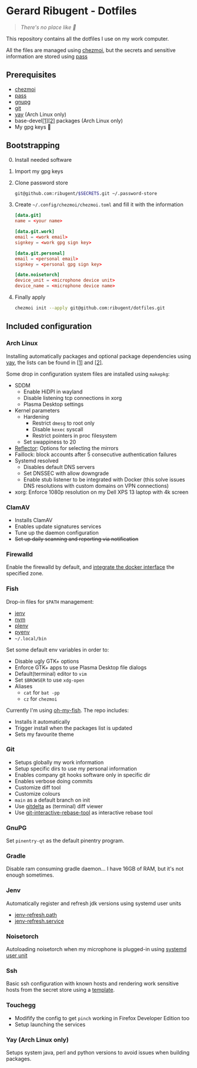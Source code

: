 # Gerard Ribugent - Dotfiles

>_There's no place like 🏡_

This repository contains all the dotfiles I use on my work computer.

All the files are managed using [chezmoi](https://www.chezmoi.io/), but the secrets and sensitive information are stored using [pass](https://www.passwordstore.org/)

## Prerequisites

- [chezmoi](https://www.chezmoi.io/)
- [pass](https://www.passwordstore.org/)
- [gnupg](https://gnupg.org/)
- [git](https://git-scm.com/)
- [yay](https://github.com/Jguer/yay) (Arch Linux only)
- base-devel[\[1\]](https://archlinux.org/groups/x86_64/base-devel/)[\[2\]](https://archlinux.org/groups/any/base-devel/) packages (Arch Linux only)
- My gpg keys 🙈

## Bootstrapping

0. Install needed software
1. Import my gpg keys
2. Clone password store

    ```sh
    git@github.com:ribugent/$SECRETS.git ~/.password-store
    ```

3. Create `~/.config/chezmoi/chezmoi.toml` and fill it with the information

    ```toml
    [data.git]
    name = <your name>

    [data.git.work]
    email = <work email>
    signkey = <work gpg sign key>

    [data.git.personal]
    email = <personal email>
    signkey = <personal gpg sign key>

    [date.noisetorch]
    device_unit = <microphone device unit>
    device_name = <microphone device name>
    ```

4. Finally apply

    ```sh
    chezmoi init --apply git@github.com:ribugent/dotfiles.git
    ```

## Included configuration

### Arch Linux

Installing automatically packages and optional package dependencies using [yay](https://github.com/Jguer/yay), the lists can be found in [\[1\]](https://github.com/ribugent/dotfiles/blob/main/archlinux/packages.txt) and [\[2\]](https://github.com/ribugent/dotfiles/blob/main/archlinux/packages-optional.txt).

Some drop in configuration system files are installed using `makepkg`:

- SDDM
  - Enable HiDPI in wayland
  - Disable listening tcp connections in xorg
  - Plasma Desktop settings
- Kernel parameters
  - Hardening
    - Restrict `dmesg` to root only
    - Disable `kexec` syscall
    - Restrict pointers in proc filesystem
  - Set swappiness to 20
- [Reflector](https://wiki.archlinux.org/title/reflector): Options for selecting the mirrors
- Faillock: block accounts after 5 consecutive authentication failures
- Systemd resolved
  - Disables default DNS servers
  - Set DNSSEC with allow downgrade
  - Enable stub listener to be integrated with Docker (this solve issues DNS resolutions with custom domains on VPN connections)
- xorg: Enforce 1080p resolution on my Dell XPS 13 laptop with 4k screen

### ClamAV

- Installs ClamAV
- Enables update signatures services
- Tune up the daemon configuration
- ~~Set up daily scanning and reporting via notification~~

### Firewalld

Enable the firewalld by default, and [integrate the docker interface](https://docs.docker.com/network/iptables/#integration-with-firewalld) the specified zone.

### Fish

Drop-in files for `$PATH` management:

- [jenv](https://www.jenv.be/)
- [nvm](https://github.com/nvm-sh/nvm)
- [plenv](https://github.com/tokuhirom/plenv)
- [pyenv](https://github.com/pyenv/pyenv)
- `~/.local/bin`

Set some default env variables in order to:

- Disable ugly GTK+ options
- Enforce GTK+ apps to use Plasma Desktop file dialogs
- Default(terminal) editor to `vim`
- Set `$BROWSER` to use `xdg-open`
- Aliases
  - `cat` for `bat -pp`
  - `cz` for `chezmoi`

Currently I'm using [oh-my-fish](https://github.com/oh-my-fish/oh-my-fish). The repo includes:

- Installs it automatically
- Trigger install when the packages list is updated
- Sets my favourite theme


### Git

- Setups globally my work information
- Setup specific dirs to use my personal information
- Enables company git hooks software only in specific dir
- Enables verbose doing commits
- Customize diff tool
- Customize colours
- `main` as a default branch on init
- Use [gitdelta](https://github.com/dandavison/delta) as (terminal) diff viewer
- Use [git-interactive-rebase-tool](https://github.com/MitMaro/git-interactive-rebase-tool) as interactive rebase tool

### GnuPG

Set `pinentry-qt` as the default pinentry program.

### Gradle

Disable ram consuming gradle daemon... I have 16GB of RAM, but it's not enough sometimes.

### Jenv

Automatically register and refresh jdk versions using systemd user units

- [jenv-refresh.path](https://github.com/ribugent/dotfiles/blob/main/private_dot_config/systemd/user/jenv-refresh.path)
- [jenv-refresh.service](https://github.com/ribugent/dotfiles/blob/main/private_dot_config/systemd/user/jenv-refresh.service)

### Noisetorch

Autoloading noisetorch when my microphone is plugged-in using [systemd user unit](https://github.com/ribugent/dotfiles/blob/main/private_dot_config/systemd/user/noisetorch.service.tmpl)

### Ssh

Basic ssh configuration with known hosts and rendering work sensitive hosts from the secret store using a [template](https://github.com/ribugent/dotfiles/blob/main/.chezmoitemplates/ssh_config_host).

### Touchegg

- Modifify the config to get `pinch` working in Firefox Developer Edition too
- Setup launching the services

### Yay (Arch Linux only)

Setups system java, perl and python versions to avoid issues when building packages.
